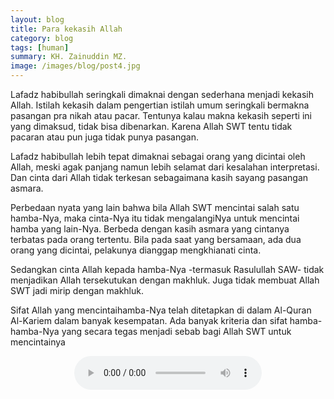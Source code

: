 ```yaml
---
layout: blog
title: Para kekasih Allah
category: blog
tags: [human]  
summary: KH. Zainuddin MZ.
image: /images/blog/post4.jpg
---
```


Lafadz habibullah seringkali dimaknai dengan sederhana menjadi kekasih Allah. Istilah kekasih dalam pengertian istilah umum seringkali bermakna pasangan pra nikah atau pacar. Tentunya kalau makna kekasih seperti ini yang dimaksud, tidak bisa dibenarkan. Karena Allah SWT tentu tidak pacaran atau pun juga tidak punya pasangan.

Lafadz habibullah lebih tepat dimaknai sebagai orang yang dicintai oleh Allah, meski agak panjang namun lebih selamat dari kesalahan interpretasi. Dan cinta dari Allah tidak terkesan sebagaimana kasih sayang pasangan asmara.

Perbedaan nyata yang lain bahwa bila Allah SWT mencintai salah satu hamba-Nya, maka cinta-Nya itu tidak mengalangiNya untuk mencintai hamba yang lain-Nya. Berbeda dengan kasih asmara yang cintanya terbatas pada orang tertentu. Bila pada saat yang bersamaan, ada dua orang yang dicintai, pelakunya dianggap mengkhianati cinta.

Sedangkan cinta Allah kepada hamba-Nya -termasuk Rasulullah SAW- tidak menjadikan Allah tersekutukan dengan makhluk. Juga tidak membuat Allah SWT jadi mirip dengan makhluk.

Sifat Allah yang mencintaihamba-Nya telah ditetapkan di dalam Al-Quran Al-Kariem dalam banyak kesempatan. Ada banyak kriteria dan sifat hamba-hamba-Nya yang secara tegas menjadi sebab bagi Allah SWT untuk mencintainya

<center><audio controls="controls">
  <source src="http://pasrah.github.io/KH Zainuddin MZ - Para Kekasih Allah.ogg" type="audio/ogg" />
</audio></center>


